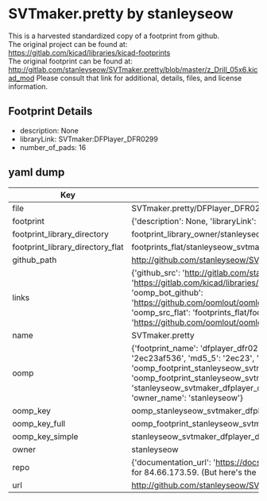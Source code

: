 # SVTmaker.pretty by stanleyseow  
This is a harvested standardized copy of a footprint from github.  
The original project can be found at:  
https://gitlab.com/kicad/libraries/kicad-footprints  
The original footprint can be found at:
http://gitlab.com/stanleyseow/SVTmaker.pretty/blob/master/z_Drill_05x6.kicad_mod
Please consult that link for additional, details, files, and license information.  
## Footprint Details
* description: None  
* libraryLink: SVTmaker:DFPlayer_DFR0299  
* number_of_pads: 16  
## yaml dump  
| Key | Value |  
| --- | --- |  
| file | SVTmaker.pretty/DFPlayer_DFR0299-labels.kicad_mod |  
| footprint | {'description': None, 'libraryLink': 'SVTmaker:DFPlayer_DFR0299', 'number_of_pads': 16} |  
| footprint_library_directory | footprint_library_owner/stanleyseow_SVTmaker.pretty |  
| footprint_library_directory_flat | footprints_flat/stanleyseow_svtmaker_dfplayer_dfr0299_labels/working |  
| github_path | http://github.com/stanleyseow/SVTmaker.pretty/blob/master/DFPlayer_DFR0299-labels.kicad_mod |  
| links | {'github_src': 'http://gitlab.com/stanleyseow/SVTmaker.pretty/blob/master/z_Drill_05x6.kicad_mod', 'github_src_repo': 'https://gitlab.com/kicad/libraries/kicad-footprints', 'oomp_bot': 'footprints/stanleyseow_svtmaker_dfplayer_dfr0299_labels/working', 'oomp_bot_github': 'https://github.com/oomlout/oomlout_oomp_footprint_bot/tree/main/footprints/stanleyseow_svtmaker_dfplayer_dfr0299_labels/working', 'oomp_src_flat': 'footprints_flat/footprints_flat/stanleyseow_svtmaker_dfplayer_dfr0299_labels/working', 'oomp_src_flat_github': 'https://github.com/oomlout/oomlout_oomp_footprint_src/tree/main/footprints_flat/stanleyseow_svtmaker_dfplayer_dfr0299_labels/working'} |  
| name | SVTmaker.pretty |  
| oomp | {'footprint_name': 'dfplayer_dfr0299_labels', 'library_name': 'svtmaker', 'md5': '2ec23af5366dba24939aaa845f8a0bc6', 'md5_10': '2ec23af536', 'md5_5': '2ec23', 'md5_6': '2ec23a', 'oomp_key': 'oomp_stanleyseow_svtmaker_dfplayer_dfr0299_labels', 'oomp_key_extra': 'oomp_footprint_stanleyseow_svtmaker_dfplayer_dfr0299_labels', 'oomp_key_full': 'oomp_footprint_stanleyseow_svtmaker_dfplayer_dfr0299_labels_2ec23a', 'oomp_key_simple': 'stanleyseow_svtmaker_dfplayer_dfr0299_labels', 'original_filename': 'SVTmaker.pretty/DFPlayer_DFR0299-labels.kicad_mod', 'owner_name': 'stanleyseow'} |  
| oomp_key | oomp_stanleyseow_svtmaker_dfplayer_dfr0299_labels |  
| oomp_key_full | oomp_footprint_stanleyseow_svtmaker_dfplayer_dfr0299_labels |  
| oomp_key_simple | stanleyseow_svtmaker_dfplayer_dfr0299_labels |  
| owner | stanleyseow |  
| repo | {'documentation_url': 'https://docs.github.com/rest/overview/resources-in-the-rest-api#rate-limiting', 'message': "API rate limit exceeded for 84.66.173.59. (But here's the good news: Authenticated requests get a higher rate limit. Check out the documentation for more details.)"} |  
| url | http://github.com/stanleyseow/SVTmaker.pretty |  

